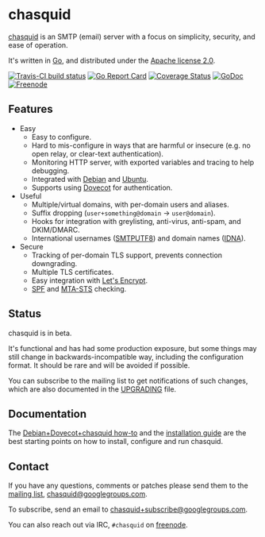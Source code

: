 
# chasquid

[chasquid](https://blitiri.com.ar/p/chasquid) is an SMTP (email) server with a
focus on simplicity, security, and ease of operation.

It's written in [Go](https://golang.org), and distributed under the
[Apache license 2.0](http://en.wikipedia.org/wiki/Apache_License).

[![Travis-CI build status](https://travis-ci.org/albertito/chasquid.svg?branch=master)](https://travis-ci.org/albertito/chasquid)
[![Go Report Card](https://goreportcard.com/badge/github.com/albertito/chasquid)](https://goreportcard.com/report/github.com/albertito/chasquid)
[![Coverage Status](https://coveralls.io/repos/github/albertito/chasquid/badge.svg?branch=next)](https://coveralls.io/github/albertito/chasquid?branch=next)
[![GoDoc](https://godoc.org/blitiri.com.ar/go/chasquid?status.svg)](https://godoc.org/blitiri.com.ar/go/chasquid)
[![Freenode](https://img.shields.io/badge/chat-freenode-brightgreen.svg)](https://webchat.freenode.net?channels=%23chasquid)


## Features

* Easy
    * Easy to configure.
    * Hard to mis-configure in ways that are harmful or insecure (e.g. no open
      relay, or clear-text authentication).
    * Monitoring HTTP server, with exported variables and tracing to help
      debugging.
    * Integrated with [Debian] and [Ubuntu].
    * Supports using [Dovecot] for authentication.
* Useful
    * Multiple/virtual domains, with per-domain users and aliases.
    * Suffix dropping (`user+something@domain` → `user@domain`).
    * Hooks for integration with greylisting, anti-virus, anti-spam, and
      DKIM/DMARC.
    * International usernames ([SMTPUTF8]) and domain names ([IDNA]).
* Secure
    * Tracking of per-domain TLS support, prevents connection downgrading.
    * Multiple TLS certificates.
    * Easy integration with [Let's Encrypt].
    * [SPF] and [MTA-STS] checking.


[SMTPUTF8]: https://en.wikipedia.org/wiki/Extended_SMTP#SMTPUTF8
[IDNA]: https://en.wikipedia.org/wiki/Internationalized_domain_name
[Let's Encrypt]: https://letsencrypt.org
[Dovecot]: https://dovecot.org
[SPF]: https://en.wikipedia.org/wiki/Sender_Policy_Framework
[MTA-STS]: https://tools.ietf.org/html/rfc8461
[Debian]: https://debian.org
[Ubuntu]: https://ubuntu.com


## Status

chasquid is in beta.

It's functional and has had some production exposure, but some things may
still change in backwards-incompatible way, including the configuration format.
It should be rare and will be avoided if possible.

You can subscribe to the mailing list to get notifications of such changes,
which are also documented in the [UPGRADING](UPGRADING.md) file.


## Documentation

The [Debian+Dovecot+chasquid how-to](docs/howto.md) and the
[installation guide](INSTALL.md)
are the best starting points on how to install, configure and run chasquid.


## Contact

If you have any questions, comments or patches please send them to the [mailing
list](https://groups.google.com/forum/#!forum/chasquid),
chasquid@googlegroups.com.

To subscribe, send an email to chasquid+subscribe@googlegroups.com.

You can also reach out via IRC, `#chasquid` on
[freenode](https://freenode.net/).


